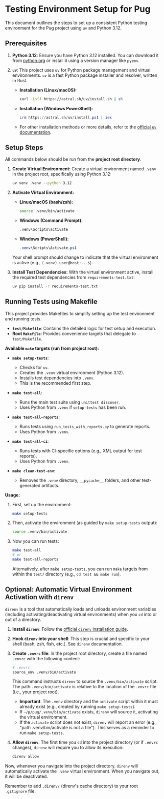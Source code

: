 # Testing Environment Setup for Pug

This document outlines the steps to set up a consistent Python testing environment for the Pug project using `uv` and Python 3.12.

## Prerequisites

1.  **Python 3.12**: Ensure you have Python 3.12 installed. You can download it from [python.org](https://www.python.org/downloads/) or install it using a version manager like `pyenv`.
2.  **`uv`**: This project uses `uv` for Python package management and virtual environments. `uv` is a fast Python package installer and resolver, written in Rust.

    *   **Installation (Linux/macOS):**
        ```bash
        curl -LsSf https://astral.sh/uv/install.sh | sh
        ```
    *   **Installation (Windows PowerShell):**
        ```powershell
        irm https://astral.sh/uv/install.ps1 | iex
        ```
    *   For other installation methods or more details, refer to the [official `uv` documentation](https://astral.sh/uv).

## Setup Steps

All commands below should be run from the **project root directory**.

1.  **Create Virtual Environment:**
    Create a virtual environment named `.venv` in the project root, specifically using Python 3.12:
    ```bash
    uv venv .venv --python 3.12
    ```

2.  **Activate Virtual Environment:**
    *   **Linux/macOS (bash/zsh):**
        ```bash
        source .venv/bin/activate
        ```
    *   **Windows (Command Prompt):**
        ```cmd
        .venv\Scripts\activate
        ```
    *   **Windows (PowerShell):**
        ```powershell
        .venv\Scripts\Activate.ps1
        ```
    Your shell prompt should change to indicate that the virtual environment is active (e.g., `(.venv) user@host:...$`).

3.  **Install Test Dependencies:**
    With the virtual environment active, install the required test dependencies from `requirements-test.txt`:
    ```bash
    uv pip install -r requirements-test.txt
    ```

## Running Tests using Makefile

This project provides Makefiles to simplify setting up the test environment and running tests.

*   **`test/Makefile`**: Contains the detailed logic for test setup and execution.
*   **Root `Makefile`**: Provides convenience targets that delegate to `test/Makefile`.

**Available `make` targets (run from project root):**

*   **`make setup-tests`**:
    *   Checks for `uv`.
    *   Creates the `.venv` virtual environment (Python 3.12).
    *   Installs test dependencies into `.venv`.
    *   This is the recommended first step.

*   **`make test-all`**:
    *   Runs the main test suite using `unittest discover`.
    *   Uses Python from `.venv` if `setup-tests` has been run.

*   **`make test-all-reports`**:
    *   Runs tests using `run_tests_with_reports.py` to generate reports.
    *   Uses Python from `.venv`.

*   **`make test-all-ci`**:
    *   Runs tests with CI-specific options (e.g., XML output for test reports).
    *   Uses Python from `.venv`.

*   **`make clean-test-env`**:
    *   Removes the `.venv` directory, `__pycache__` folders, and other test-generated artifacts.

**Usage:**

1.  First, set up the environment:
    ```bash
    make setup-tests
    ```
2.  Then, activate the environment (as guided by `make setup-tests` output):
    ```bash
    source .venv/bin/activate
    ```
3.  Now you can run tests:
    ```bash
    make test-all
    # or
    make test-all-reports
    ```
    Alternatively, after `make setup-tests`, you can run `make` targets from within the `test/` directory (e.g., `cd test && make run`).

## Optional: Automatic Virtual Environment Activation with `direnv`

`direnv` is a tool that automatically loads and unloads environment variables (including activating/deactivating virtual environments) when you `cd` into or out of a directory.

1.  **Install `direnv`**: Follow the [official `direnv` installation guide](https://direnv.net/docs/installation.html).
2.  **Hook `direnv` into your shell**: This step is crucial and specific to your shell (bash, zsh, fish, etc.). See `direnv` documentation.
3.  **Create `.envrc` file**: In the project root directory, create a file named `.envrc` with the following content:
    ```sh
    # .envrc
    source_env .venv/bin/activate
    ```
    This command instructs `direnv` to source the `.venv/bin/activate` script. The path `.venv/bin/activate` is relative to the location of the `.envrc` file (i.e., your project root).
    *   **Important**: The `.venv` directory and the `activate` script within it must already exist (e.g., created by running `make setup-tests`).
    *   If `~/p/pug/.venv/bin/activate` exists, `direnv` will source it, activating the virtual environment.
    *   If the `activate` script does not exist, `direnv` will report an error (e.g., "path .venv/bin/activate is not a file"). This serves as a reminder to run `make setup-tests`.

4.  **Allow `direnv`**: The first time you `cd` into the project directory (or if `.envrc` changes), `direnv` will require you to allow its execution:
    ```bash
    direnv allow
    ```
Now, whenever you navigate into the project directory, `direnv` will automatically activate the `.venv` virtual environment. When you navigate out, it will be deactivated.

Remember to add `.direnv/` (direnv's cache directory) to your root `.gitignore` file.
